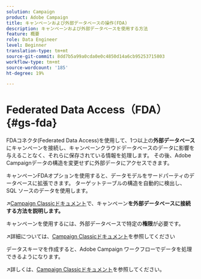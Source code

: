 ```yaml
---
solution: Campaign
product: Adobe Campaign
title: キャンペーンおよび外部データベースの操作(FDA)
description: キャンペーンおよび外部データベースを使用する方法
feature: 概要
role: Data Engineer
level: Beginner
translation-type: tm+mt
source-git-commit: 8dd7b5a99a0cda0e0c4850d14a6cb95253715803
workflow-type: tm+mt
source-wordcount: '185'
ht-degree: 19%

---
```


# Federated Data Access（FDA）{#gs-fda}

FDAコネクタ(Federated Data Access)を使用して、1つ以上の&#x200B;**外部データベース**&#x200B;にキャンペーンを接続し、キャンペーンクラウドデータベースのデータに影響を与えることなく、それらに保存されている情報を処理します。 その後、Adobe Campaignデータの構造を変更せずに外部データにアクセスできます。

キャンペーンFDAオプションを使用すると、データモデルをサードパーティのデータベースに拡張できます。 ターゲットテーブルの構造を自動的に検出し、SQL ソースのデータを使用します。

:arrow_upper_right:[Campaign Classicドキュメント](https://experienceleague.adobe.com/docs/campaign-classic/using/installing-campaign-classic/accessing-external-database/configure-fda/config-databases/configure-fda.html)で、キャンペーン&#x200B;**を外部データベースに接続する方法を説明します。**

キャンペーンを使用するには、外部データベースで特定の&#x200B;**権限**&#x200B;が必要です。

:arrow_upper_right:詳細については、[Campaign Classicドキュメント](https://experienceleague.adobe.com/docs/campaign-classic/using/installing-campaign-classic/accessing-external-database/configure-fda/remote-database-access-rights.html)を参照してください

データスキーマを作成すると、Adobe Campaign ワークフローでデータを処理できるようになります。

:arrow_upper_right:詳しくは、[Campaign Classicドキュメント](https://experienceleague.adobe.com/docs/campaign-classic/using/automating-with-workflows/advanced-management/accessing-an-external-database--fda-.html)を参照してください。
